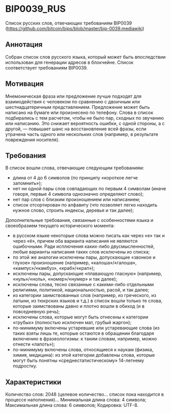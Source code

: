 # BIP0039_RUS
Список русских слов, отвечающих требованиям BIP0039 (https://github.com/bitcoin/bips/blob/master/bip-0039.mediawiki)

## Аннотация

Собран список слов русского языка, который может быть впоследствии использован для генерации адресов в блокчейне. Список соответствует требованиям BIP0039.

## Мотивация

Мнемоническая фраза или предложение лучше подходят для взаимодействия с человеком по сравнению с двоичным или шестнадцатеричным представлением. Предложение может быть написано на бумаге или произнесено по телефону. Слова в список подбирались с тем расчетом, чтобы не было пар, сходных по звучанию или написанию. Это снижает вероятность ошибки, с одной стороны, а с другой, — повышает шанс на восстановление всей фразы, если утрачена часть одного или нескольких слов (например, в результате повреждения носителя).

## Требования

В список вошли слова, отвечающие следующим требованиям:
* длина от 4 до 6 символов (по принципу «короткое легче запомнить»);
* нет ни одной пары слов совпадающих по первым 4 символам (иначе говоря, первые 4 символа однозначно определяют слово);
* нет пар слов с близким произношением или написанием;
* список отсортирован по алфавиту (что позволяет легко находить нужное слово, строить индексы, деревья и так далее);

Дополнительные требования, связанные с особенностями языка и своеобразием текущего исторического момента:
* в русском языке некоторые слова можно писать как через «е» так и через «ё», причем оба варианта написания не являются ошибочными. Ради исплючения каких-либо двусмысленностей, любые варианты написания таких слов исключены из списка;
* по этой же аналогии исключены пары, допускающие «звонкое и глухое» произношение (например, «калоша»/«галоша», «кампус»/«камбуз», «краб»/«крап»);
* исключены пары, допускающие «плавающую гласную» (например, «нуль»/«ноль», «номер»/«нумер» и так далее);
* исключены слова, тесно связанные с какими-либо отдельными религиями, политикой, национальностью, расой, и так далее;
* из категории заимствованных слов (например, из греческого, из латыни, из тюкрских языков и т.д.) в список вошли только те слова, которые заимствованы давно и плотно вошли в обиход (и в повседневную речь);
* исключены слова, которые могут быть отнесены к категории «грубых» (полностью исключен мат, грубый жаргон);
* по-минимуму включены устаревшие или устаревающие слова (из таких взяты лишь те, которые остаются в обращении благодаря включению в фразеологизмы: к таким словам, например, можно отнести «лапоть»);
* по-минимуму включены слова, относящиеся к наукам (физика, химия, медицина): из этой категории добавлены слова, которые могут быть понятны «среднестатистическому» 14-летнему подростку.

## Характеристики

Количество слов: 2048 (целевое количество... список пока находится в процессе наполнения)...
Минимальная длина слова: 4 символа;
Максимальная длина слова: 6 символов;
Кодировка: UTF-8.
